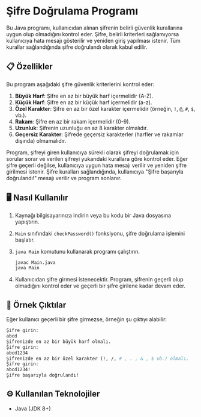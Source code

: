 

# Şifre Doğrulama Programı

Bu Java programı, kullanıcıdan alınan şifrenin belirli güvenlik kurallarına uygun olup olmadığını kontrol eder. Şifre, belirli kriterleri sağlamıyorsa kullanıcıya hata mesajı gösterilir ve yeniden giriş yapılması istenir. Tüm kurallar sağlandığında şifre doğrulandı olarak kabul edilir.

## 📋 **Özellikler**

Bu program aşağıdaki şifre güvenlik kriterlerini kontrol eder:

1. **Büyük Harf**: Şifre en az bir büyük harf içermelidir (A-Z).
2. **Küçük Harf**: Şifre en az bir küçük harf içermelidir (a-z).
3. **Özel Karakter**: Şifre en az bir özel karakter içermelidir (örneğin, `!`, `@`, `#`, `$`, vb.).
4. **Rakam**: Şifre en az bir rakam içermelidir (0-9).
5. **Uzunluk**: Şifrenin uzunluğu en az 8 karakter olmalıdır.
6. **Geçersiz Karakter**: Şifrede geçersiz karakterler (harfler ve rakamlar dışında) olmamalıdır.

Program, şifreyi giren kullanıcıya sürekli olarak şifreyi doğrulamak için sorular sorar ve verilen şifreyi yukarıdaki kurallara göre kontrol eder. Eğer şifre geçerli değilse, kullanıcıya uygun hata mesajı verilir ve yeniden şifre girilmesi istenir. Şifre kuralları sağlandığında, kullanıcıya "Şifre başarıyla doğrulandı!" mesajı verilir ve program sonlanır.

## 🖥️ **Nasıl Kullanılır**

1. Kaynağı bilgisayarınıza indirin veya bu kodu bir Java dosyasına yapıştırın.
2. `Main` sınıfındaki `checkPassword()` fonksiyonu, şifre doğrulama işlemini başlatır.
3. `java Main` komutunu kullanarak programı çalıştırın.

   ```bash
   javac Main.java
   java Main
   ```
4. Kullanıcıdan şifre girmesi istenecektir. Program, şifrenin geçerli olup olmadığını kontrol eder ve geçerli bir şifre girilene kadar devam eder.

## 📝 **Örnek Çıktılar**

Eğer kullanıcı geçerli bir şifre girmezse, örneğin şu çıktıyı alabilir:

```bash
Şifre girin:
abcd
Şifrenizde en az bir büyük harf olmalı.
Şifre girin:
abcd1234
Şifrenizde en az bir özel karakter (!, /, # , . , & , $ vb.) olmalı.
Şifre girin:
abcd1234!
Şifre başarıyla doğrulandı!
```

## ⚙️ **Kullanılan Teknolojiler**

* Java (JDK 8+)



